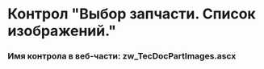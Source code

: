 ﻿---
description: 2.5.0.0
---
# Контрол "Выбор запчасти. Список изображений."
### Имя контрола в веб-части: zw_TecDocPartImages.ascx


